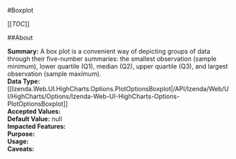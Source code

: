 #Boxplot

[[_TOC_]]

##About

**Summary:**  A box plot is a convenient way of depicting groups of data through their five-number summaries: the smallest observation (sample minimum), lower quartile (Q1), median (Q2), upper quartile (Q3), and largest observation (sample maximum).    
**Data Type:** [[Izenda.Web.UI.HighCharts.Options.PlotOptionsBoxplot|/API/Izenda/Web/UI/HighCharts/Options/Izenda-Web-UI-HighCharts-Options-PlotOptionsBoxplot]]  
**Accepted Values:**   
**Default Value:** null  
**Impacted Features:**   
**Purpose:**   
**Usage:**   
**Caveats:**   

